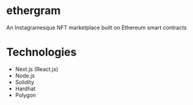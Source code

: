 # ethergram

An Instagramesque NFT marketplace built on Ethereum smart contracts

# Technologies

- Next.js (React.js)
- Node.js
- Solidity
- Hardhat
- Polygon
